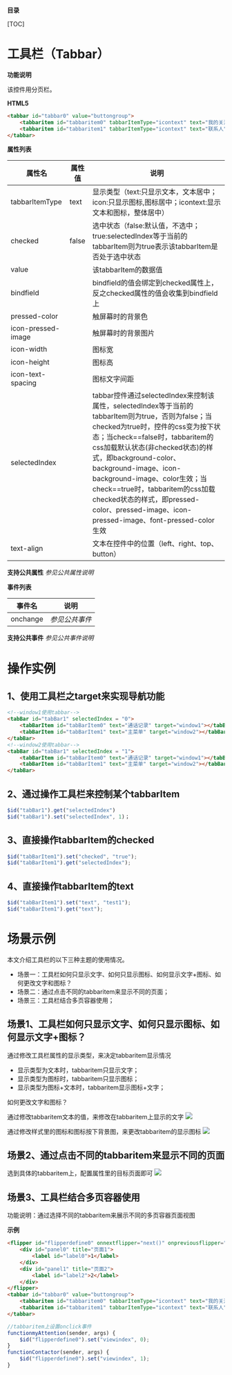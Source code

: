 **目录**

[TOC]

# 工具栏（Tabbar）

**功能说明**

该控件用分页栏。

**HTML5**
```html
<tabbar id="tabbar0" value="buttongroup">
	<tabbaritem id="tabbaritem0" tabbarItemType="icontext" text="我的关注" hecked="true"/>
	<tabbaritem id="tabbaritem1" tabbarItemType="icontext" text="联系人"/>
</tabbar>
```

**属性列表**

| 属性名 | 属性值 | 说明 |
| ------------ | ------------ | ------------ |
| tabbarItemType | text | 显示类型（text:只显示文本，文本居中；icon:只显示图标,图标居中；icontext:显示文本和图标，整体居中） |
| checked | false | 选中状态（false:默认值，不选中；true:selectedIndex等于当前的tabbarItem则为true表示该tabbarItem是否处于选中状态 |
| value |   | 该tabbarItem的数据值 |
| bindfield |   | bindfield的值会绑定到checked属性上，反之checked属性的值会收集到bindfield上 |
| pressed-color |   | 触屏幕时的背景色 |
| icon-pressed-image |   | 触屏幕时的背景图片 |
| icon-width |   | 图标宽 |
| icon-height |   | 图标高 |
| icon-text-spacing |   | 图标文字间距 |
| selectedIndex |   | tabbar控件通过selectedIndex来控制该属性，selectedIndex等于当前的tabbarItem则为true，否则为false；当checked为true时，控件的css变为按下状态；当check==false时，tabbaritem的css加载默认状态(非checked状态)的样式，即background-color、background-image、icon-background-image、color生效；当check==true时，tabbaritem的css加载checked状态的样式，即pressed-color、pressed-image、icon-pressed-image、font-pressed-color生效 |
| text-align |   | 文本在控件中的位置（left、right、top、button） |

**支持公共属性**
*参见公共属性说明*

**事件列表**

| 事件名 | 说明 |
| ------------ | ------------ |
| onchange | *参见公共事件* |

**支持公共事件**
*参见公共事件说明*

# 操作实例

## 1、使用工具栏之target来实现导航功能
```html
<!--window1使用tabbar-->
<tabBar id="tabBar1" selectedIndex = "0">
	<tabBarItem id="tabBarItem0" text="通话记录" target="window1"></tabBarItem>
	<tabBarItem id="tabBarItem1" text="主菜单" target="window2"></tabBarItem>
</tabBar>
<!--window2使用tabbar-->
<tabBar id="tabBar1" selectedIndex = "1">
	<tabBarItem id="tabBarItem0" text="通话记录" target="window1"></tabBarItem>
	<tabBarItem id="tabBarItem1" text="主菜单" target="window2"></tabBarItem>
</tabBar>
```

## 2、通过操作工具栏来控制某个tabbarItem
```javascript
$id("tabBar1").get("selectedIndex")
$id("tabBar1").set("selectedIndex", 1)；
```

## 3、直接操作tabbarItem的checked
```javascript
$id("tabBarItem1").set("checked", "true");
$id("tabBarItem1").get("selectedIndex");
```

## 4、直接操作tabbarItem的text
```javascript
$id("tabBarItem1").set("text", "test1");
$id("tabBarItem1").get("text");
```

# 场景示例

本文介绍工具栏的以下三种主题的使用情况。

- 场景一：工具栏如何只显示文字、如何只显示图标、如何显示文字+图标、如何更改文字和图标？
- 场景二：通过点击不同的tabbaritem来显示不同的页面；
- 场景三：工具栏结合多页容器使用；

## 场景1、工具栏如何只显示文字、如何只显示图标、如何显示文字+图标？

通过修改工具栏属性的显示类型，来决定tabbaritem显示情况

- 显示类型为文本时，tabbaritem只显示文字；
- 显示类型为图标时，tabbaritem只显示图标；
- 显示类型为图标+文本时，tabbaritem显示图标+文字；

如何更改文字和图标？

通过修改tabbaritem文本的值，来修改在tabbaritem上显示的文字
![](http://mobile.yyuap.com/UAPMobile/UEditor/jsp/upload/image/20150312/1426136894654049356.jpg)

通过修改样式里的图标和图标按下背景图，来更改tabbaritem的显示图标
![](http://mobile.yyuap.com/UAPMobile/UEditor/jsp/upload/image/20150312/1426136894763067082.jpg)

## 场景2、通过点击不同的tabbaritem来显示不同的页面

选到具体的tabbaritem上，配置属性里的目标页面即可
![](http://mobile.yyuap.com/UAPMobile/UEditor/jsp/upload/image/20150312/1426136894826098780.jpg)

## 场景3、工具栏结合多页容器使用

功能说明：通过选择不同的tabbaritem来展示不同的多页容器页面视图

**示例**
```html
<flipper id="flipperdefine0" onnextflipper="next()" onpreviousflipper="previous()" viewindex="0">
	<div id="panel0" title="页面1">
		<label id="label0">1</label>
	</div>
	<div id="panel1" title="页面2">
		<label id="label2">2</label>
	</div>
</flipper>
<tabbar id="tabbar0" value="buttongroup">
	<tabbaritem id="tabbaritem0" tabbarItemType="icontext" text="我的关注" class="tabitemclass" onclick="myAttention()" checked="true"/>
	<tabbaritem id="tabbaritem1" tabbarItemType="icontext" text="联系人" class="tabitemclass" onclick="Contactor()"/>
</tabbar>
```

```javascript
//tabbaritem上设置onclick事件
functionmyAttention(sender, args) {
	$id("flipperdefine0").set("viewindex", 0);
}
functionContactor(sender, args) {
	$id("flipperdefine0").set("viewindex", 1);
}
```
